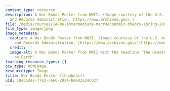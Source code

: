 ```yaml
---
content_type: resource
description: A War Bonds Poster from WWII. (Image courtesy of the U.S. National Archives
  and Records Administration, https://www.archives.gov/.)
file: /media/courses/14-06-intermediate-macroeconomic-theory-spring-2003/18e552e277a376602daabe602a34c027_14-06s03-th.jpg
file_type: image/jpeg
image_metadata:
  caption: A War Bonds Poster from WWII. (Image courtesy of the U.S. National Archives
    and Records Administration, [https://www.archives.gov/](https://www.archives.gov/).)
  credit: ''
  image-alt: A War Bonds Poster from WWII with the headline 'The Greatest Investment
    on Earth'.
learning_resource_types: []
ocw_type: OCWImage
resourcetype: Image
title: War Bonds Poster (thumbnail)
uid: 18e552e2-77a3-7660-2daa-be602a34c027
---
```

